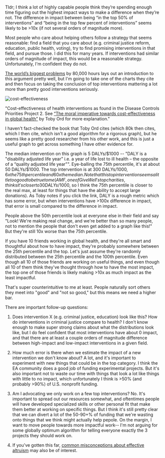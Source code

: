 Tldr; I think a lot of highly capable people think they’re spending enough time figuring out the highest impact ways to make a difference when they’re not. The difference in impact between being “in the top 50% of interventions” and “being in the top few percent of interventions” seems likely to be >10x (if not several orders of magnitude more).

Most people who care about helping others follow a strategy that seems reasonable: find a field that you care about (e.g. criminal justice reform, education, public health, voting), try to find promising interventions in that field, and pursue those. I did this for many years. If interventions had similar orders of magnitude of impact, this would be a reasonable strategy. Unfortunately, I'm confident they do not.

[The world’s biggest problems](https://80000hours.org/career-guide/world-problems/) by 80,000 hours lays out an introduction to this argument pretty well, but I'm going to take one of the charts they cite and then focus on taking the conclusion of top interventions mattering a lot more than pretty good interventions seriously.

![cost-effectiveness](https://github.com/BillZito/billzito.github.io/blob/master/assets/cost-effectiveness.png?raw=true)

"Cost-effectiveness of health interventions as found in the Disease Controls Priorities Project 2. See [“The moral imperative towards cost-effectiveness in global health”](https://www.cgdev.org/sites/default/files/1427016_file_moral_imperative_cost_effectiveness.pdf) by Toby Ord for more explanation."

I haven't fact-checked the book that Toby Ord cites (which 80k then cites, which I then cite, which isn't a good algorithm for a rigorous graph), but he seems like a pretty good researcher from his other work, and this is just a useful graph to get across something I have other evidence for.

The median intervention on this graph is 5 DALYs/$1000 -- "DALY is a "disability adjusted life year” i.e. a year of life lost to ill health – the opposite of a “quality adjusted life year"". Eye-balling the 75th percentile, it's at about 50 DALYs/$1000. The top intervention is at 300 DALYs/$1000, 6x the 75th percentile and 60x the median. Note that this top intervention seems a little too good to be true to me (AMF, one of GiveWell's top charities, thinks it's closer to 30 DALYs/$1000, so I think the 75th percentile is closer to the real max, at least for things that have the ability to accept large donations). As Toby notes if you click the link, DALY is a rough metric which has some error, but when interventions have >100x difference in impact, that error is small compared to the difference in impact.

People above the 50th percentile look at everyone else in their field and say "Look! We're making real change, and we're better than so many people, not to mention the people that don't even get added to a graph like this!" But they're still 10x worse than the 75th percentile.

If you have 10 friends working in global health, and they're all smart and thoughtful about how to have impact, they're probably somewhere between the 25th percentile and the top. Let's just assume they're randomly distributed between the 25th percentile and the 100th percentile. Even though all 10 of those friends are working on useful things, and even though all 10 of them think they've thought through how to have the most impact, the top one of those friends is likely making  >10x as much impact as the least impactful. 

That's super counterintuitive to me at least. People naturally sort others they meet into "good" and "not so good," but this means we need a higher bar.

There are important follow-up questions:

1. Does intervention X (e.g. criminal justice, education) look like this? How do interventions in criminal justice compare to health? I don't know enough to make super strong claims about what the distributions look like, but I do feel confident that most interventions have about 0 impact, and that there are at least a couple orders of magnitude difference between high-impact and low-impact interventions in a given field.

2. How much error is there when we estimate the impact of a new intervention we don't know about? A lot, and it's important to experiment with new things that could be in the top category. I think the EA community does a good job of funding experimental projects. But it's also important not to waste our time with things that look a lot like things with little to no impact, which unfortunately I think is >50% (and probably >90%) of U.S. nonprofit funding.

3. Am I advocating we only work on a few top interventions? No. It's important to spread out our resources somewhat, and oftentimes people will have developed specialized skills or other personal fit that make them better at working on specific things. But I think it's still pretty clear that we can divert a lot of the 50-90+% of funding that we're wasting onto things that we think might actually help pepole. On the margin, I want to move people towards more impactful work-- I'm not arguing for some globally optimum algorithm for telling everyone exactly the 3 projects they should work on.

4. If you've gotten this far, [common misconceptions about effective altruism](https://80000hours.org/2020/08/misconceptions-effective-altruism/#top) may also be of interest.
